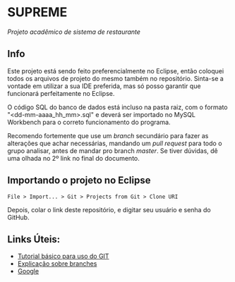 # SUPREME
*Projeto acadêmico de sistema de restaurante*

## Info

Este projeto está sendo feito preferencialmente no Eclipse, então coloquei todos os arquivos de projeto do mesmo também no repositório. Sinta-se a vontade em utilizar a sua IDE preferida, mas só posso garantir que funcionará perfeitamente no Eclipse.

O código SQL do banco de dados está incluso na pasta raiz, com o formato "<dd-mm-aaaa_hh_mm>.sql" e deverá ser importado no MySQL Workbench para o correto funcionamento do programa.

Recomendo fortemente que use um *branch* secundário para fazer as alterações que achar necessárias, mandando um *pull request* para todo o grupo analisar, antes de mandar pro branch *master*. Se tiver dúvidas, dê uma olhada no 2º link no final do documento.

## Importando o projeto no Eclipse

```
File > Import... > Git > Projects from Git > Clone URI
```

Depois, colar o link deste repositório, e digitar seu usuário e senha do GitHub.


## Links Úteis:

* [Tutorial básico para uso do GIT](http://rogerdudler.github.io/git-guide/index.pt_BR.html)
* [Explicação sobre branches](https://git-scm.com/book/pt-br/v1/Ramifica%C3%A7%C3%A3o-Branching-no-Git-B%C3%A1sico-de-Branch-e-Merge)
* [Google](http://www.google.com)
